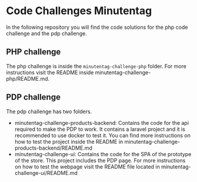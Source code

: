 # Code Challenges Minutentag

In the following repository you will find the code solutions for the php code challenge and the pdp challenge.

## PHP challenge
The php challenge is inside the ```minutentag-challenge-php``` folder. For more instructions visit the README inside minutentag-challenge-php/README.md.

## PDP challenge
The pdp challenge has two folders. 
- minutentag-challenge-products-backend: Contains the code for the api required to make the PDP to work. It contains a laravel project and it is recommended to use docker to test it. You can find more instructions on how to test the project inside the README in minutentag-challenge-products-backend/README.md
- minutentag-challenge-ui: Contains the code for the SPA of the prototype of the store. This project includes the PDP page. For more instructions on how to test the webpage visit the README file located in minutentag-challenge-ui/README.md